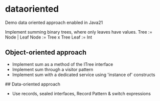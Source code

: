 # dataoriented


Demo data oriented approach enabled in Java21

Implement summing binary trees, where only leaves have values.
Tree := Node | Leaf
Node := Tree x Tree
Leaf := Int



## Object-oriented approach

- Implement sum as a method of the ITree interface
- Implement sum through a visitor pattern
- Implement sum with a dedicated service using 'instance of' constructs

## Data-oriented approach

- Use records, sealed interfaces, Record Pattern & switch expressions

 
